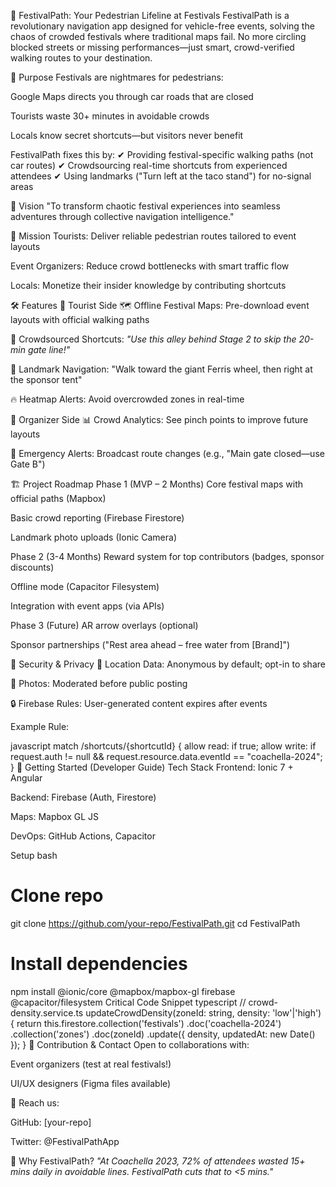 🎪 FestivalPath: Your Pedestrian Lifeline at Festivals
FestivalPath is a revolutionary navigation app designed for vehicle-free events, solving the chaos of crowded festivals where traditional maps fail. No more circling blocked streets or missing performances—just smart, crowd-verified walking routes to your destination.

🎯 Purpose
Festivals are nightmares for pedestrians:

Google Maps directs you through car roads that are closed

Tourists waste 30+ minutes in avoidable crowds

Locals know secret shortcuts—but visitors never benefit

FestivalPath fixes this by:
✔ Providing festival-specific walking paths (not car routes)
✔ Crowdsourcing real-time shortcuts from experienced attendees
✔ Using landmarks ("Turn left at the taco stand") for no-signal areas

🌟 Vision
"To transform chaotic festival experiences into seamless adventures through collective navigation intelligence."

🎯 Mission
Tourists: Deliver reliable pedestrian routes tailored to event layouts

Event Organizers: Reduce crowd bottlenecks with smart traffic flow

Locals: Monetize their insider knowledge by contributing shortcuts

🛠️ Features
📱 Tourist Side
🗺️ Offline Festival Maps: Pre-download event layouts with official walking paths

🚶 Crowdsourced Shortcuts: *"Use this alley behind Stage 2 to skip the 20-min gate line!"*

📍 Landmark Navigation: "Walk toward the giant Ferris wheel, then right at the sponsor tent"

🔥 Heatmap Alerts: Avoid overcrowded zones in real-time

🎪 Organizer Side
📊 Crowd Analytics: See pinch points to improve future layouts

📢 Emergency Alerts: Broadcast route changes (e.g., "Main gate closed—use Gate B")

🏗️ Project Roadmap
Phase 1 (MVP – 2 Months)
Core festival maps with official paths (Mapbox)

Basic crowd reporting (Firebase Firestore)

Landmark photo uploads (Ionic Camera)

Phase 2 (3-4 Months)
Reward system for top contributors (badges, sponsor discounts)

Offline mode (Capacitor Filesystem)

Integration with event apps (via APIs)

Phase 3 (Future)
AR arrow overlays (optional)

Sponsor partnerships ("Rest area ahead – free water from [Brand]")

🔐 Security & Privacy
📍 Location Data: Anonymous by default; opt-in to share

📸 Photos: Moderated before public posting

🔒 Firebase Rules: User-generated content expires after events

Example Rule:

javascript
match /shortcuts/{shortcutId} {
  allow read: if true;
  allow write: if request.auth != null && 
    request.resource.data.eventId == "coachella-2024";
}
🚀 Getting Started (Developer Guide)
Tech Stack
Frontend: Ionic 7 + Angular

Backend: Firebase (Auth, Firestore)

Maps: Mapbox GL JS

DevOps: GitHub Actions, Capacitor

Setup
bash
# Clone repo
git clone https://github.com/your-repo/FestivalPath.git
cd FestivalPath

# Install dependencies
npm install @ionic/core @mapbox/mapbox-gl firebase @capacitor/filesystem
Critical Code Snippet
typescript
// crowd-density.service.ts
updateCrowdDensity(zoneId: string, density: 'low'|'high') {
  return this.firestore.collection('festivals')
    .doc('coachella-2024')
    .collection('zones')
    .doc(zoneId)
    .update({ density, updatedAt: new Date() });
}
🤝 Contribution & Contact
Open to collaborations with:

Event organizers (test at real festivals!)

UI/UX designers (Figma files available)

📧 Reach us:

GitHub: [your-repo]

Twitter: @FestivalPathApp

🎡 Why FestivalPath?
*"At Coachella 2023, 72% of attendees wasted 15+ mins daily in avoidable lines. FestivalPath cuts that to <5 mins."*

